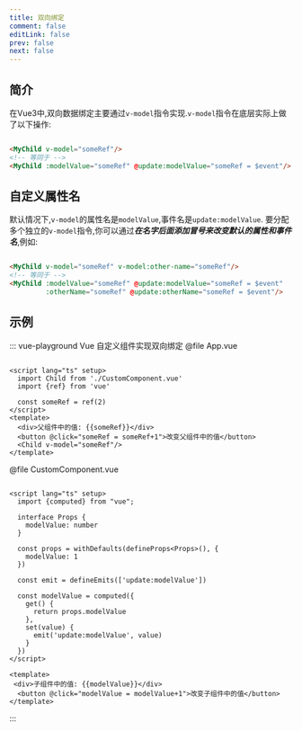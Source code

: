 ```yaml
---
title: 双向绑定
comment: false
editLink: false
prev: false
next: false
---
```


## 简介

在Vue3中,双向数据绑定主要通过`v-model`指令实现.`v-model`指令在底层实际上做了以下操作:

```html

<MyChild v-model="someRef"/>
<!-- 等同于 -->
<MyChild :modelValue="someRef" @update:modelValue="someRef = $event"/>
```

## 自定义属性名

默认情况下,`v-model`的属性名是`modelValue`,事件名是`update:modelValue`.
要分配多个独立的`v-model`指令,你可以通过***在名字后面添加冒号来改变默认的属性和事件名***,例如:

```html

<MyChild v-model="someRef" v-model:other-name="someRef"/>
<!-- 等同于 -->
<MyChild :modelValue="someRef" @update:modelValue="someRef = $event"
         :otherName="someRef" @update:otherName="someRef = $event"/>
```

## 示例

::: vue-playground Vue 自定义组件实现双向绑定
@file App.vue

```vue

<script lang="ts" setup>
  import Child from './CustomComponent.vue'
  import {ref} from 'vue'

  const someRef = ref(2)
</script>
<template>
  <div>父组件中的值: {{someRef}}</div>
  <button @click="someRef = someRef+1">改变父组件中的值</button>
  <Child v-model="someRef"/>
</template>

```

@file CustomComponent.vue

```vue

<script lang="ts" setup>
  import {computed} from "vue";

  interface Props {
    modelValue: number
  }

  const props = withDefaults(defineProps<Props>(), {
    modelValue: 1
  })

  const emit = defineEmits(['update:modelValue'])

  const modelValue = computed({
    get() {
      return props.modelValue
    },
    set(value) {
      emit('update:modelValue', value)
    }
  })
</script>

<template>
 <div>子组件中的值: {{modelValue}}</div>
  <button @click="modelValue = modelValue+1">改变子组件中的值</button>
</template>
```

:::

